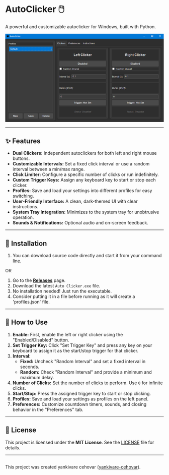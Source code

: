 
# AutoClicker 🖱️

A powerful and customizable autoclicker for Windows, built with Python.

![Screenshot of AutoClicker Pro](https://github.com/yankivare-cehovar/autoclicker/blob/bfaa8d6be3edb4e9bc24e3e81526adefe5bf14a8/img/autoclicker.png)

---

## ✨ Features

*   **Dual Clickers:** Independent autoclickers for both left and right mouse buttons.
*   **Customizable Intervals:** Set a fixed click interval or use a random interval between a min/max range.
*   **Click Limiter:** Configure a specific number of clicks or run indefinitely.
*   **Custom Trigger Keys:** Assign any keyboard key to start or stop each clicker.
*   **Profiles:** Save and load your settings into different profiles for easy switching.
*   **User-Friendly Interface:** A clean, dark-themed UI with clear instructions.
*   **System Tray Integration:** Minimizes to the system tray for unobtrusive operation.
*   **Sounds & Notifications:** Optional audio and on-screen feedback.

---

## 🚀 Installation

1. You can download source code directly and start it from your command line.

OR 

1.  Go to the [**Releases**](https://github.com/yankivare-cehovar/releases) page.
2.  Download the latest `Auto Clicker.exe` file.
3.  No installation needed! Just run the executable.
4.  Consider putting it in a file before running as it will create a 'profiles.json' file.

---

## 📖 How to Use

1.  **Enable:** First, enable the left or right clicker using the "Enabled/Disabled" button.
2.  **Set Trigger Key:** Click "Set Trigger Key" and press any key on your keyboard to assign it as the start/stop trigger for that clicker.
3.  **Interval:**
    *   **Fixed:** Uncheck "Random Interval" and set a fixed interval in seconds.
    *   **Random:** Check "Random Interval" and provide a minimum and maximum delay.
4.  **Number of Clicks:** Set the number of clicks to perform. Use `0` for infinite clicks.
5.  **Start/Stop:** Press the assigned trigger key to start or stop clicking.
6.  **Profiles:** Save and load your settings as profiles on the left panel.
7.  **Preferences:** Customize countdown timers, sounds, and closing behavior in the "Preferences" tab.

---

## 📜 License

This project is licensed under the **MIT License**. See the [LICENSE](LICENSE) file for details.

---

##

This project was created yankivare cehovar ([yankivare-cehovar](https://github.com/yankivare-cehovar)).
